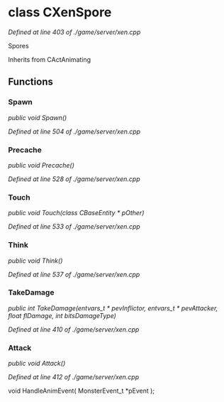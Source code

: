 # class CXenSpore

*Defined at line 403 of ./game/server/xen.cpp*

 Spores



Inherits from CActAnimating



## Functions

### Spawn

*public void Spawn()*

*Defined at line 504 of ./game/server/xen.cpp*

### Precache

*public void Precache()*

*Defined at line 528 of ./game/server/xen.cpp*

### Touch

*public void Touch(class CBaseEntity * pOther)*

*Defined at line 533 of ./game/server/xen.cpp*

### Think

*public void Think()*

*Defined at line 537 of ./game/server/xen.cpp*

### TakeDamage

*public int TakeDamage(entvars_t * pevInflictor, entvars_t * pevAttacker, float flDamage, int bitsDamageType)*

*Defined at line 410 of ./game/server/xen.cpp*

### Attack

*public void Attack()*

*Defined at line 412 of ./game/server/xen.cpp*

void HandleAnimEvent( MonsterEvent_t *pEvent );



